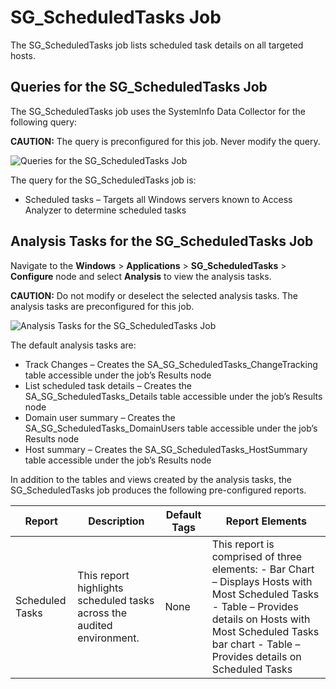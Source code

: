 # SG_ScheduledTasks Job

The SG_ScheduledTasks job lists scheduled task details on all targeted hosts.

## Queries for the SG_ScheduledTasks Job

The SG_ScheduledTasks job uses the SystemInfo Data Collector for the following query:

**CAUTION:** The query is preconfigured for this job. Never modify the query.

![Queries for the SG_ScheduledTasks Job](/img/product_docs/accessanalyzer/solutions/windows/applications/scheduledtasksquery.webp)

The query for the SG_ScheduledTasks job is:

- Scheduled tasks – Targets all Windows servers known to Access Analyzer to determine scheduled
  tasks

## Analysis Tasks for the SG_ScheduledTasks Job

Navigate to the **Windows** > **Applications** > **SG_ScheduledTasks** > **Configure** node and
select **Analysis** to view the analysis tasks.

**CAUTION:** Do not modify or deselect the selected analysis tasks. The analysis tasks are
preconfigured for this job.

![Analysis Tasks for the SG_ScheduledTasks Job](/img/product_docs/accessanalyzer/solutions/windows/applications/scheduledtasksanalysis.webp)

The default analysis tasks are:

- Track Changes – Creates the SA_SG_ScheduledTasks_ChangeTracking table accessible under the job’s
  Results node
- List scheduled task details – Creates the SA_SG_ScheduledTasks_Details table accessible under the
  job’s Results node
- Domain user summary – Creates the SA_SG_ScheduledTasks_DomainUsers table accessible under the
  job’s Results node
- Host summary – Creates the SA_SG_ScheduledTasks_HostSummary table accessible under the job’s
  Results node

In addition to the tables and views created by the analysis tasks, the SG_ScheduledTasks job
produces the following pre-configured reports.

| Report          | Description                                                            | Default Tags | Report Elements                                                                                                                                                                                                          |
| --------------- | ---------------------------------------------------------------------- | ------------ | ------------------------------------------------------------------------------------------------------------------------------------------------------------------------------------------------------------------------ |
| Scheduled Tasks | This report highlights scheduled tasks across the audited environment. | None         | This report is comprised of three elements: - Bar Chart – Displays Hosts with Most Scheduled Tasks - Table – Provides details on Hosts with Most Scheduled Tasks bar chart - Table – Provides details on Scheduled Tasks |
